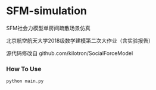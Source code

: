 # SFM-simulation
<p>SFM社会力模型单房间疏散场景仿真</p>
<p>北京航空航天大学2018级数学建模第二次大作业（含实验报告）</p>

<p>源代码修改自 github.com/kilotron/SocialForceModel </p>

### How To Use
`python main.py`
